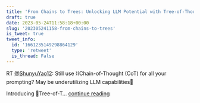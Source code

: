 ```yaml
---
title: 'From Chains to Trees: Unlocking LLM Potential with Tree-of-Thought'
draft: true
date: 2023-05-24T11:58:18+00:00
slug: '202305241158-from-chains-to-trees'
is_tweet: true
tweet_info:
  id: '1661235149298864129'
  type: 'retweet'
  is_thread: False
---
```




RT [@ShunyuYao12](https://x.com/ShunyuYao12): Still use ⛓️Chain-of-Thought (CoT) for all your prompting? May be underutilizing LLM capabilities🤠

Introducing 🌲Tree-of-T… [continue reading](https://x.com/sytelus/status/1661235149298864129)
